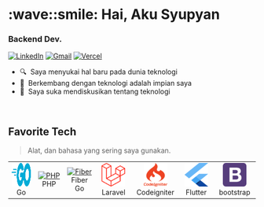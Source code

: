 <h1 align="left" id="macropower-title">:wave::smile: Hai, Aku Syupyan</h1>
<h3 align="left">Backend Dev.</h3>

[![LinkedIn](https://img.shields.io/badge/LinkedIn-Profile-blue)](https://www.linkedin.com/in/muhammad-syupyan-arpan/) [![Gmail](https://img.shields.io/badge/Gmail-Contact-red)](mailto:syupyan@gmail.com) [![Vercel](https://img.shields.io/badge/Vercel-Deploy-blue)](https://syupyan.vercel.app)

- :mag: &nbsp;Saya menyukai hal baru pada dunia teknologi
- :seedling: &nbsp;Berkembang dengan teknologi adalah impian saya
- :speech_balloon: &nbsp;Saya suka mendiskusikan tentang teknologi

<br>

<h2 align="left" id=https://github.com/syupyan">Favorite Tech</h2>

> Alat, dan bahasa yang sering saya gunakan.

<table>
  <tr>
    <td align="center" width="96">
      <a href="https://github.com/syupyan">
        <img src="./img/go-flat.svg" width="48" height="48" alt="Golang" />
      </a>
      <br>Go
    </td>
    <td align="center" width="96">
      <a href="https://github.com/syupyan">
        <img src="https://www.php.net/images/logos/new-php-logo.svg" width="48" height="48" alt="PHP" />
      </a>
      <br>PHP
    </td>
    <td align="center" width="96">
      <a href="https://github.com/syupyan" >
        <img src="https://docs.gofiber.io/img/logo-dark.svg" width="48" height="48" alt="Fiber" />
      </a>
      <br>Fiber Go
    </td>
    <td align="center" width="96">
      <a href="https://github.com/syupyan">
        <img src="./img/laravel.svg" width="48" height="48" alt="Laravel" />
      </a>
      <br>Laravel
    </td>
    <td align="center" width="96">
      <a href="https://github.com/syupyan">
        <img src="./img/codeigniter.svg" width="48" height="48" alt="Codeigniter" />
      </a>
      <br>Codeigniter
    </td>
    <td align="center" width="96"> 
      <a href="https://github.com/syupyan" >
        <img src="./img/flutter.svg" width="48" height="48" alt="bootstrap" />
      </a>
      <br>Flutter
    </td>
    <td align="center"  width="96">
      <a href="https://github.com/syupyan">
        <img src="./img/bootstrap.svg" width="48" height="48" alt="bootstrap" />
      </a>
      <br>bootstrap
    </td>
  </tr>
</table>

<!-- links -->
